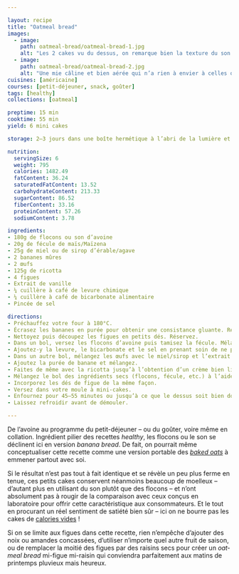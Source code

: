 ```yaml
---

layout: recipe
title: "Oatmeal bread"
images:
  - image:
    path: oatmeal-bread/oatmeal-bread-1.jpg
    alt: "Les 2 cakes vu du dessus, on remarque bien la texture du son d’avoine bien doré, et quelques morceaux de figues laissent deviner la présence du fruit."
  - image:
    path: oatmeal-bread/oatmeal-bread-2.jpg
    alt: "Une mie câline et bien aérée qui n’a rien à envier à celles que l’on obtient avec de la farine plus conventionnelle. Et puis des inserts de morceaux de figue pour la gourmandise."
cuisines: [américaine]
courses: [petit-déjeuner, snack, goûter]
tags: [healthy]
collections: [oatmeal]

preptime: 15 min
cooktime: 55 min
yield: 6 mini cakes

storage: 2–3 jours dans une boîte hermétique à l’abri de la lumière et de la chaleur. 5 jours au frigo. 2 mois au congélateur.

nutrition:
  servingSize: 6
  weight: 795
  calories: 1482.49
  fatContent: 36.24
  saturatedFatContent: 13.52
  carbohydrateContent: 213.33
  sugarContent: 86.52
  fiberContent: 33.16
  proteinContent: 57.26
  sodiumContent: 3.78

ingredients:
- 180g de flocons ou son d’avoine
- 20g de fécule de maïs/Maïzena 
- 25g de miel ou de sirop d’érable/agave 
- 2 bananes mûres 
- 2 œufs
- 125g de ricotta
- 4 figues
- Extrait de vanille 
- ¼ cuillère à café de levure chimique
- ¼ cuillère à café de bicarbonate alimentaire
- Pincée de sel 

directions:
- Préchauffez votre four à 180°C.
- Écrasez les bananes en purée pour obtenir une consistance gluante. Réservez.
- Nettoyez puis découpez les figues en petits dés. Réservez.
- Dans un bol, versez les flocons d’avoine puis tamisez la fécule. Mélangez. 
- Ajoutez-y la levure, le bicarbonate et le sel en prenant soin de ne pas les mettre en contact pour le moment. Réservez.
- Dans un autre bol, mélangez les œufs avec le miel/sirop et l’extrait de vanille.
- Ajoutez la purée de banane et mélangez.
- Faites de même avec la ricotta jusqu’à l’obtention d’un crème bien lisse.
- Mélangez le bol des ingrédients secs (flocons, fécule, etc.) à l’aide d’un fouet puis incorporez le en 2 fois dans le bol des ingrédients humides à l’aide d’une maryse.
- Incorporez les dés de figue de la même façon.
- Versez dans votre moule à mini-cakes.
- Enfournez pour 45–55 minutes ou jusqu’à ce que le dessus soit bien doré et que la pointe d’un couteau ressorte légèrement humide.
- Laissez refroidir avant de démouler.

---
```


De l’avoine au programme du petit-déjeuner – ou du goûter, voire même en collation. Ingrédient pilier des recettes <i lang="en">healthy</i>, les flocons ou le son se déclinent ici en version <i lang="en">banana bread</i>. De fait, on pourrait même conceptualiser cette recette comme une version portable des <i lang="en">[baked oats](baked-oats.html)</i> à emmener partout avec soi.

Si le résultat n’est pas tout à fait identique et se révèle un peu plus ferme en tenue, ces petits cakes conservent néanmoins beaucoup de moelleux – d’autant plus en utilisant du son plutôt que des flocons – et n’ont absolument pas à rougir de la comparaison avec ceux conçus en laboratoire pour offrir cette caractéristique aux consommateurs. Et le tout en procurant un réel sentiment de satiété bien sûr – ici on ne bourre pas les cakes de [calories vides](https://fr.wikipedia.org/wiki/Calorie_vide)&nbsp;!

Si on se limite aux figues dans cette recette, rien n’empêche d’ajouter des noix ou amandes concassées, d’utiliser n’importe quel autre fruit de saison, ou de remplacer la moitié des figues par des raisins secs pour créer un <i lang="en">oatmeal bread</i> mi-figue mi-raisin qui conviendra parfaitement aux matins de printemps pluvieux mais heureux.